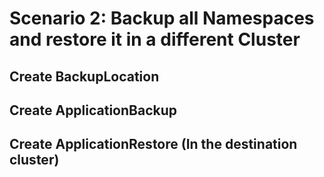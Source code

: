 # Scenario 2: Backup all Namespaces and restore it in a different Cluster

## Create BackupLocation

## Create ApplicationBackup

## Create ApplicationRestore (In the destination cluster)
